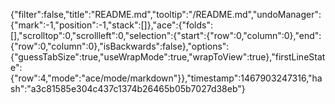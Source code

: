 {"filter":false,"title":"README.md","tooltip":"/README.md","undoManager":{"mark":-1,"position":-1,"stack":[]},"ace":{"folds":[],"scrolltop":0,"scrollleft":0,"selection":{"start":{"row":0,"column":0},"end":{"row":0,"column":0},"isBackwards":false},"options":{"guessTabSize":true,"useWrapMode":true,"wrapToView":true},"firstLineState":{"row":4,"mode":"ace/mode/markdown"}},"timestamp":1467903247316,"hash":"a3c81585e304c437c1374b26465b05b7027d38eb"}